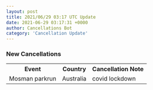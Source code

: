 ```yaml
---
layout: post
title: 2021/06/29 03:17 UTC Update
date: 2021-06-29 03:17:31 +0000
author: Cancellations Bot
category: 'Cancellation Update'
---
```


<h3>New Cancellations</h3>
<table style='width: 100%'>
    <tr>
        <th>Event</th>
        <th>Country</th>
        <th>Cancellation Note</th>
    </tr>
    <tr>
        <td>Mosman parkrun</td>
        <td>Australia</td>
        <td>covid lockdown</td>
    </tr>
</table>
